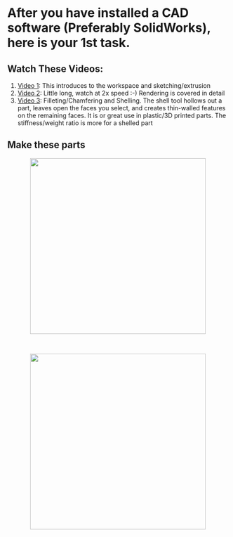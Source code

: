 # After you have installed a CAD software (Preferably SolidWorks), here is your 1st task.

## Watch These Videos:

1. [Video 1](https://drive.google.com/file/d/1PABSXVgx_cymp9JuZXqrTQQPguIVMMTh/view): This introduces to the workspace and sketching/extrusion
3. [Video 2](https://drive.google.com/file/d/1sCSUcTXtH7Tfc-NTKifm7dCH7cyoeRlF/view): Little long, watch at 2x speed :-) Rendering is covered in detail
4. [Video 3](https://drive.google.com/file/d/19A9V_fh50sofVeteDxvZMOImBaNs0cYv/view): Filleting/Chamfering and Shelling. The shell tool hollows out a part, leaves open the faces you select, and creates thin-walled features on the remaining faces. It is or great use in plastic/3D printed parts. The stiffness/weight ratio is more for a shelled part

## Make these parts

<p align="center">
 <img  width="400" height="400" src="https://github.com/Robotics-Club-IIT-BHU/HDS-SummperCamp21/blob/main/media/rough.png">
 <p align="center">
 <i></i><br> 
</p>

<p align="center">
 <img  width="400" height="400" src="https://github.com/Robotics-Club-IIT-BHU/HDS-SummperCamp21/blob/main/media/11.jpg">
 <p align="center">
 <i></i><br> 
</p>
